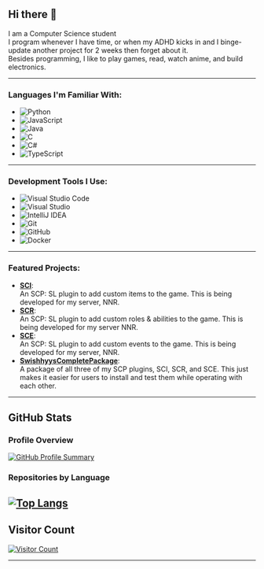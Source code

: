 ## Hi there 👋

I am a Computer Science student  
I program whenever I have time, or when my ADHD kicks in and I binge-update another project for 2 weeks then forget about it.  
Besides programming, I like to play games, read, watch anime, and build electronics.

---

### Languages I'm Familiar With:
- ![Python](https://img.shields.io/badge/Python-%233776AB.svg?&style=for-the-badge&logo=python&logoColor=white)
- ![JavaScript](https://img.shields.io/badge/JavaScript-F7DF1E.svg?&style=for-the-badge&logo=javascript&logoColor=black)
- ![Java](https://img.shields.io/badge/Java-%23ED8B00.svg?&style=for-the-badge&logo=java&logoColor=white)
- ![C](https://img.shields.io/badge/C-00599C.svg?&style=for-the-badge&logo=c&logoColor=white)
- ![C#](https://img.shields.io/badge/C%23-239120.svg?&style=for-the-badge&logo=c-sharp&logoColor=white)
- ![TypeScript](https://img.shields.io/badge/TypeScript-3178C6.svg?&style=for-the-badge&logo=typescript&logoColor=white)

---

### Development Tools I Use:
- ![Visual Studio Code](https://img.shields.io/badge/Visual_Studio_Code-007ACC.svg?&style=for-the-badge&logo=visual-studio-code&logoColor=white)
- ![Visual Studio](https://img.shields.io/badge/Visual_Studio-5C2D91.svg?&style=for-the-badge&logo=visual-studio&logoColor=white)
- ![IntelliJ IDEA](https://img.shields.io/badge/IntelliJ_IDEA-000000.svg?&style=for-the-badge&logo=intellij-idea&logoColor=white)
- ![Git](https://img.shields.io/badge/Git-F05032.svg?&style=for-the-badge&logo=git&logoColor=white)
- ![GitHub](https://img.shields.io/badge/GitHub-181717.svg?&style=for-the-badge&logo=github&logoColor=white)
- ![Docker](https://img.shields.io/badge/Docker-2496ED.svg?&style=for-the-badge&logo=docker&logoColor=white)

---

### Featured Projects:
- **[SCI](https://github.com/Swishhyy/SCI)**:  
  An SCP: SL plugin to add custom items to the game. This is being developed for my server, NNR.
- **[SCR](https://github.com/Swishhyy/SCR)**:  
  An SCP: SL plugin to add custom roles & abilities to the game. This is being developed for my server NNR.
- **[SCE](https://github.com/Swishhyy/SCE)**:  
  An SCP: SL plugin to add custom events to the game. This is being developed for my server, NNR.
- **[SwishhyysCompletePackage](https://github.com/Swishhyy/SwishhyysCompletePackage)**:  
   A package of all three of my SCP plugins, SCI, SCR, and SCE. This just makes it easier for users to install and test them while operating with each other.
---

## GitHub Stats

### Profile Overview
[![GitHub Profile Summary](https://github-profile-summary-cards.vercel.app/api/cards/profile-details?username=Swishhyy&theme=default)](https://github.com/Swishhyy)

### Repositories by Language
[![Top Langs](https://github-profile-summary-cards.vercel.app/api/cards/repos-per-language?username=Swishhyy&theme=default)](https://github.com/Swishhyy) 
---

## Visitor Count
[![Visitor Count](https://profile-counter.glitch.me/Swishhyy/count.svg)](https://github.com/Swishhyy)

---

